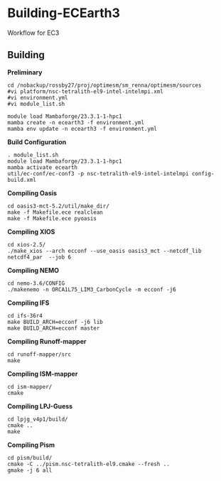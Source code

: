 # Building-ECEarth3

Workflow for EC3

## Building

**Preliminary**

    cd /nobackup/rossby27/proj/optimesm/sm_renna/optimesm/sources
    #vi platform/nsc-tetralith-el9-intel-intelmpi.xml
    #vi environment.yml 
    #vi module_list.sh
    
    module load Mambaforge/23.3.1-1-hpc1 
    mamba create -n ecearth3 -f environment.yml  
    mamba env update -n ecearth3 -f environment.yml 

**Build Configuration**

    . module_list.sh 
    module load Mambaforge/23.3.1-1-hpc1 
    mamba activate ecearth
    util/ec-conf/ec-conf3 -p nsc-tetralith-el9-intel-intelmpi config-build.xml

**Compiling Oasis**

    cd oasis3-mct-5.2/util/make_dir/
    make -f Makefile.ece realclean
    make -f Makefile.ece pyoasis

**Compiling XIOS**

    cd xios-2.5/
    ./make_xios --arch ecconf --use_oasis oasis3_mct --netcdf_lib netcdf4_par  --job 6

**Compiling NEMO**

    cd nemo-3.6/CONFIG   
    ./makenemo -n ORCA1L75_LIM3_CarbonCycle -m ecconf -j6

**Compiling IFS**

    cd ifs-36r4
    make BUILD_ARCH=ecconf -j6 lib
    make BUILD_ARCH=ecconf master

**Compiling Runoff-mapper**
    
    cd runoff-mapper/src
    make

**Compiling ISM-mapper**

    cd ism-mapper/
    cmake

**Compiling LPJ-Guess**

    cd lpjg_v4p1/build/
    cmake ..
    make
    

**Compiling Pism**

    cd pism/build/
    cmake -C ../pism.nsc-tetralith-el9.cmake --fresh ..
    gmake -j 6 all
    

